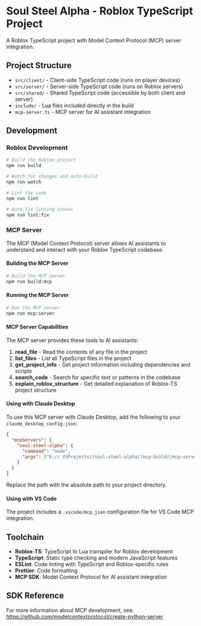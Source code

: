 # Soul Steel Alpha - Roblox TypeScript Project

A Roblox TypeScript project with Model Context Protocol (MCP) server integration.

## Project Structure

- `src/client/` - Client-side TypeScript code (runs on player devices)
- `src/server/` - Server-side TypeScript code (runs on Roblox servers)
- `src/shared/` - Shared TypeScript code (accessible by both client and server)
- `include/` - Lua files included directly in the build
- `mcp-server.ts` - MCP server for AI assistant integration

## Development

### Roblox Development
```bash
# Build the Roblox project
npm run build

# Watch for changes and auto-build
npm run watch

# Lint the code
npm run lint

# Auto-fix linting issues
npm run lint:fix
```

### MCP Server

The MCP (Model Context Protocol) server allows AI assistants to understand and interact with your Roblox TypeScript codebase.

#### Building the MCP Server
```bash
# Build the MCP server
npm run build:mcp
```

#### Running the MCP Server
```bash
# Run the MCP server
npm run mcp:server
```

#### MCP Server Capabilities

The MCP server provides these tools to AI assistants:

1. **read_file** - Read the contents of any file in the project
2. **list_files** - List all TypeScript files in the project 
3. **get_project_info** - Get project information including dependencies and scripts
4. **search_code** - Search for specific text or patterns in the codebase
5. **explain_roblox_structure** - Get detailed explanation of Roblox-TS project structure

#### Using with Claude Desktop

To use this MCP server with Claude Desktop, add the following to your `claude_desktop_config.json`:

```json
{
  "mcpServers": {
    "soul-steel-alpha": {
      "command": "node",
      "args": ["E://_VSProjects//soul-steel-alpha//mcp-build//mcp-server.js"]
    }
  }
}
```

Replace the path with the absolute path to your project directory.

#### Using with VS Code

The project includes a `.vscode/mcp.json` configuration file for VS Code MCP integration.

## Toolchain

- **Roblox-TS**: TypeScript to Lua transpiler for Roblox development
- **TypeScript**: Static type checking and modern JavaScript features
- **ESLint**: Code linting with TypeScript and Roblox-specific rules
- **Prettier**: Code formatting
- **MCP SDK**: Model Context Protocol for AI assistant integration

## SDK Reference

For more information about MCP development, see: https://github.com/modelcontextprotocol/create-python-server
